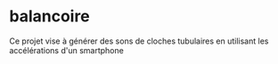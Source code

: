 # balancoire
Ce projet vise à générer des sons de cloches tubulaires en utilisant les accélérations d'un smartphone

